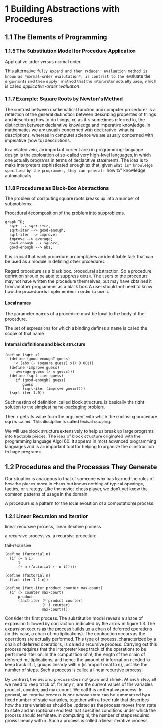 # 1 Building Abstractions with Procedures

## 1.1 The Elements of Programming
### 1.1.5 The Substitution Model for Procedure Application

Applicative order versus normal order

This alternative ``fully expand and then reduce'' evaluation method is known as *normal-order evalutation*, in contrast to the ``evaluate the arguments and then apply'' method that the interpreter actually uses, which is called *applicative-order evaluation*.

### 1.1.7 Example: Square Roots by Newton's Method

The contrast between mathematical function and computer procedures is a reflection of the general distinction between describing properties of things and describing how to do things, or, as it is sometimes referred to, the distinction between declarative knowledge and imperative knowledge. In mathematics we are usually concerned with declarative (what is) descriptions, whereas in computer science we are usually concerned with imperative (how to) descriptions.

In a related vein, an important current area in programming-language design is the exploration of so-called very high-level languages, in which one actually programs in terms of declarative statements. The idea is to make interpreters sophisticated enough so that, given ``what is" knowledge specified by the programmer, they can generate ``how to" knowledge automatically.

### 1.1.8 Procedures as Black-Box Abstractions

The problem of computing square roots breaks up into a number of subproblems.

Procedural decomposition of the problem into subproblems.

```mermaid
graph TD;
  sqrt --> sqrt-iter;
  sqrt-iter --> good-enough;
  sqrt-iter --> improve;
  improve --> average;
  good-enough --> square;
  good-enough --> abs;
```

It is crucial that each procedure accomplishes an identifiable task that can be used as a module in defining other procedures.

Regard procedure as a black box. procedural abstraction. So a procedure definition should be able to suppress detail. The users of the procedure may not have written the procedure themselves, but may have obtained it from another programmer as a black box. A user should not need to know how the procedure is implemented in order to use it.


#### Local names

The parameter names of a procedure must be local to the body of the procedure.

The set of expressions for which a binding defines a name is called the scope of that name.


#### Internal definitions and block structure

```
(define (sqrt x)
  (define (good-enough? guess)
    (< (abs (- (square guess) x)) 0.001))
  (define (improve guess)
    (average guess (/ x guess)))
  (define (sqrt-iter guess)
    (if (good-enough? guess)
        guess
        (sqrt-iter (improve guess))))
  (sqrt-iter 1.0))
```

Such nesting of definition, called block structure, is basically the right solution to the simplest name-packaging problem.

Then x gets its value form the argument with which the enclosing procedure sqrt is called. This discipline is called lexical scoping.

We will use block structure extensively to help us break up large programs into tractable pieces. The idea of block structure originated with the programming language Algol 60. It appears in most advanced programming languages and is an important tool for helping to organize the construction fo large programs.


## 1.2 Procedures and the Processes They Generate

Our situation is analogous to that of someone who has learned the rules of how the pieces move in chess but knows nothing of typical openings, tactics, or strategy. Like the novice chess player, we don't yet know the common patterns of usage in the domain.

A procedure is a pattern for the local evolution of a computational process.


### 1.2.1 Linear Recursion and Iteration

linear recursive process, linear iterative process

a recursive process vs. a recursive procedure.

tail-recursive


```
(define (factorial n)
  (if (= n 1)
      1
      (* n (factorial (- n 1)))))
```

```
(define (factorial n)
  (fact-iter 1 1 n))

(define (fact-iter product counter max-count)
  (if (> counter max-count)
      product
      (fact-iter (* product counter)
                 (+ 1 counter)
                 max-count)))
```

Consider the first process. The substitution model reveals a shape of expansion followed by contraction, indicated by the arrow in figure 1.3. The expansion occurs as the process builds up a chain of deferred operations (in this case, a chain of multiplications). The contraction occurs as the operations are actually performed. This type of process, characterized by a chain of deferred operations, is called a recursive process. Carrying out this process requires that the interpreter keep track of the operations to be performed later on. In the ocmputation of n!, the length of the chain of deferred multiplications, and hence the amount of information needed to keep track of it, groups linearly with n (is proportional to n), just like the number of steps. Such a process is called a linear recursive process.

By contrast, the second process does not grow and shrink. At each step, all we need to keep track of, for any n, are the current values of the variables product, counter, and max-count. We call this an iterative process. In general, an iterative process is one whose state can be summarized by a fixed number of state variables, together with a fixed rule that describes how the state variables should be updated as the process moves from state to state and an (optional) end test that specifies conditions under which the process should terminate. In computing n!, the number of steps required grows linearly with n. Such a process is called a linear iterative process.
